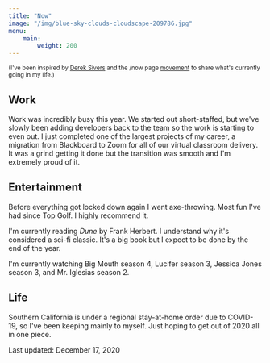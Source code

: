 ```yaml
---
title: "Now"
image: "/img/blue-sky-clouds-cloudscape-209786.jpg"
menu:
    main:
        weight: 200
---
```


<small>(I've been inspired by [Derek Sivers](https://sivers.org/nowff) and the /now page [movement](https://nownownow.com) to share what's currently going in my life.)</small>

## Work

Work was incredibly busy this year. We started out short-staffed, but we've slowly been adding developers back to the team so the work is starting to even out. I just completed one of the largest projects of my career, a migration from Blackboard to Zoom for all of our virtual classroom delivery. It was a grind getting it done but the transition was smooth and I'm extremely proud of it.

## Entertainment

Before everything got locked down again I went axe-throwing. Most fun I've had since Top Golf. I highly recommend it.

I'm currently reading *Dune* by Frank Herbert. I understand why it's considered a sci-fi classic. It's a big book but I expect to be done by the end of the year.

I'm currently watching Big Mouth season 4, Lucifer season 3, Jessica Jones season 3, and Mr. Iglesias season 2. 

## Life

Southern California is under a regional stay-at-home order due to COVID-19, so I've been keeping mainly to myself. Just hoping to get out of 2020 all in one piece.

Last updated: December 17, 2020